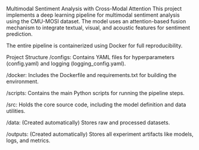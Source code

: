 Multimodal Sentiment Analysis with Cross-Modal Attention
This project implements a deep learning pipeline for multimodal sentiment analysis using the CMU-MOSI dataset. The model uses an attention-based fusion mechanism to integrate textual, visual, and acoustic features for sentiment prediction.

The entire pipeline is containerized using Docker for full reproducibility.

Project Structure
/configs: Contains YAML files for hyperparameters (config.yaml) and logging (logging_config.yaml).

/docker: Includes the Dockerfile and requirements.txt for building the environment.

/scripts: Contains the main Python scripts for running the pipeline steps.

/src: Holds the core source code, including the model definition and data utilities.

/data: (Created automatically) Stores raw and processed datasets.

/outputs: (Created automatically) Stores all experiment artifacts like models, logs, and metrics.
